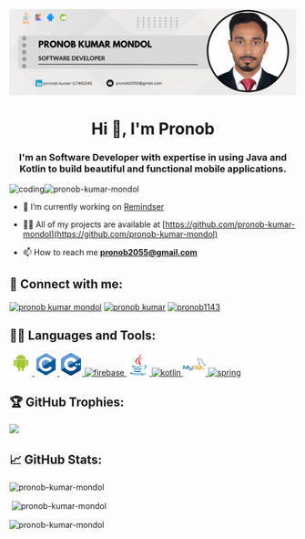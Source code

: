 ![logo](https://github.com/pronob-kumar-mondol/pronob-kumar-mondol/blob/main/Purple%20White%20Marketing%20Manager%20Modern%20Profile%20LinkedIn%20Article%20Cover%20Image.png)

<h1 align="center">Hi 👋, I'm Pronob</h1>
<h3 align="center">I'm an Software Developer with expertise in using Java and Kotlin to build beautiful and functional mobile applications.</h3>

<div style="float:left;>
<div align="right">
    <img alt="coding" width="200" src="https://tenor.com/view/coding-gif-13839287635814292878.gif">
</div>

<div align="left">
<p align="left"> <img src="https://komarev.com/ghpvc/?username=pronob-kumar-mondol&label=Profile%20views&color=0e75b6&style=flat" alt="pronob-kumar-mondol" /> </p>

- 🔭 I’m currently working on [Remindser](https://github.com/pronob-kumar-mondol/Remindser.git)

- 👨‍💻 All of my projects are available at [https://github.com/pronob-kumar-mondol](https://github.com/pronob-kumar-mondol)

- 📫 How to reach me **pronob2055@gmail.com**
</div>
</div>

## 🤝 Connect with me:
<p align="left">
<a href="https://linkedin.com/in/pronob kumar mondol" target="blank"><img align="center" src="https://raw.githubusercontent.com/rahuldkjain/github-profile-readme-generator/master/src/images/icons/Social/linked-in-alt.svg" alt="pronob kumar mondol" height="30" width="40" /></a>
<a href="https://fb.com/pronob kumar" target="blank"><img align="center" src="https://raw.githubusercontent.com/rahuldkjain/github-profile-readme-generator/master/src/images/icons/Social/facebook.svg" alt="pronob kumar" height="30" width="40" /></a>
<a href="https://www.leetcode.com/pronob1143" target="blank"><img align="center" src="https://raw.githubusercontent.com/rahuldkjain/github-profile-readme-generator/master/src/images/icons/Social/leet-code.svg" alt="pronob1143" height="30" width="40" /></a>
</p>

## 👨‍💻 Languages and Tools:
<p align="left"> <a href="https://developer.android.com" target="_blank" rel="noreferrer"> <img src="https://raw.githubusercontent.com/devicons/devicon/master/icons/android/android-original-wordmark.svg" alt="android" width="40" height="40"/> </a> <a href="https://www.cprogramming.com/" target="_blank" rel="noreferrer"> <img src="https://raw.githubusercontent.com/devicons/devicon/master/icons/c/c-original.svg" alt="c" width="40" height="40"/> </a> <a href="https://www.w3schools.com/cpp/" target="_blank" rel="noreferrer"> <img src="https://raw.githubusercontent.com/devicons/devicon/master/icons/cplusplus/cplusplus-original.svg" alt="cplusplus" width="40" height="40"/> </a> <a href="https://firebase.google.com/" target="_blank" rel="noreferrer"> <img src="https://www.vectorlogo.zone/logos/firebase/firebase-icon.svg" alt="firebase" width="40" height="40"/> </a> <a href="https://www.java.com" target="_blank" rel="noreferrer"> <img src="https://raw.githubusercontent.com/devicons/devicon/master/icons/java/java-original.svg" alt="java" width="40" height="40"/> </a> <a href="https://kotlinlang.org" target="_blank" rel="noreferrer"> <img src="https://www.vectorlogo.zone/logos/kotlinlang/kotlinlang-icon.svg" alt="kotlin" width="40" height="40"/> </a> <a href="https://www.mysql.com/" target="_blank" rel="noreferrer"> <img src="https://raw.githubusercontent.com/devicons/devicon/master/icons/mysql/mysql-original-wordmark.svg" alt="mysql" width="40" height="40"/> </a> <a href="https://spring.io/" target="_blank" rel="noreferrer"> <img src="https://www.vectorlogo.zone/logos/springio/springio-icon.svg" alt="spring" width="40" height="40"/> </a> </p>

## 🏆 GitHub Trophies:
![](https://github-profile-trophy.vercel.app/?username=pronob-kumar-mondol&theme=dracula&no-frame=false&no-bg=false&margin-w=4)

## 📈 GitHub Stats:
<p><img align="center" src="https://github-readme-stats.vercel.app/api/top-langs?username=pronob-kumar-mondol&show_icons=true&locale=en&layout=compact" alt="pronob-kumar-mondol" /></p>

<p>&nbsp;<img align="center" src="https://github-readme-stats.vercel.app/api?username=pronob-kumar-mondol&show_icons=true&locale=en" alt="pronob-kumar-mondol" /></p>

<p><img align="center" src="https://github-readme-streak-stats.herokuapp.com/?user=pronob-kumar-mondol&" alt="pronob-kumar-mondol" /></p>

